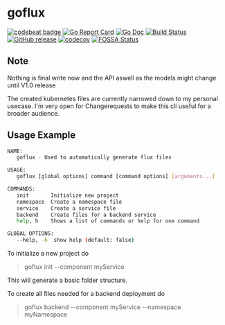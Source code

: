 # goflux
[![codebeat badge](https://codebeat.co/badges/4ba2c5c6-da53-40c9-b1d3-506e2b5d852b)](https://codebeat.co/projects/github-com-nerzal-goflux-master)
[![Go Report Card](https://goreportcard.com/badge/github.com/Nerzal/goflux)](https://goreportcard.com/report/github.com/Nerzal/goflux)
[![Go Doc](https://godoc.org/github.com/Nerzal/goflux?status.svg)](https://godoc.org/github.com/Nerzal/goflux)
[![Build Status](https://github.com/Nerzal/goflux/workflows/Tests/badge.svg)](https://github.com/Nerzal/goflux/actions?query=branch%3Amaster+event%3Apush)
[![GitHub release](https://img.shields.io/github/tag/Nerzal/goflux.svg)](https://GitHub.com/Nerzal/goflux/releases/)
[![codecov](https://codecov.io/gh/Nerzal/goflux/branch/master/graph/badge.svg)](https://codecov.io/gh/Nerzal/goflux)
[![FOSSA Status](https://app.fossa.io/api/projects/git%2Bgithub.com%2FNerzal%2Fgoflux.svg?type=shield)](https://app.fossa.io/projects/git%2Bgithub.com%2FNerzal%2Fgoflux?ref=badge_shield)


## Note
Nothing is final write now and the API aswell as the models might change until V1.0 release

The created kubernetes files are currently narrowed down to my personal usecase. I'm very open for Changerequests to make this cli useful for a broader audience. 

## Usage Example

```sh
NAME:
   goflux - Used to automatically generate flux files

USAGE:
   goflux [global options] command [command options] [arguments...]

COMMANDS:
   init       Initialize new project
   namespace  Create a namespace file
   service    Create a service file
   backend    Create files for a backend service
   help, h    Shows a list of commands or help for one command

GLOBAL OPTIONS:
   --help, -h  show help (default: false)
```

To initialize a new project do
> goflux init --component myService

This will generate a basic folder structure.

To create all files needed for a backend deployment do
> goflux backend --component myService --namespace myNamespace
